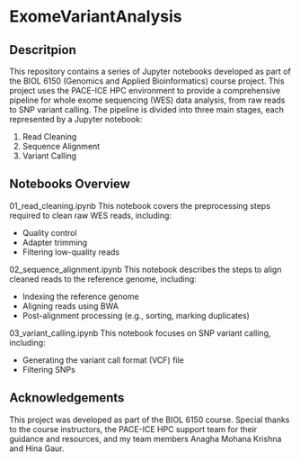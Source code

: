 # ExomeVariantAnalysis

## Descritpion
This repository contains a series of Jupyter notebooks developed as part of the BIOL 6150 (Genomics and Applied Bioinformatics) course project. This project uses the PACE-ICE HPC environment to provide a comprehensive pipeline for whole exome sequencing (WES) data analysis, from raw reads to SNP variant calling. The pipeline is divided into three main stages, each represented by a Jupyter notebook:
1. Read Cleaning
2. Sequence Alignment
3. Variant Calling

## Notebooks Overview
01_read_cleaning.ipynb
This notebook covers the preprocessing steps required to clean raw WES reads, including:
* Quality control
* Adapter trimming
* Filtering low-quality reads

02_sequence_alignment.ipynb
This notebook describes the steps to align cleaned reads to the reference genome, including:
* Indexing the reference genome
* Aligning reads using BWA
* Post-alignment processing (e.g., sorting, marking duplicates)

03_variant_calling.ipynb
This notebook focuses on SNP variant calling, including:
* Generating the variant call format (VCF) file
* Filtering SNPs

## Acknowledgements
This project was developed as part of the BIOL 6150 course. Special thanks to the course instructors, the PACE-ICE HPC support team for their guidance and resources, and my team members Anagha Mohana Krishna and Hina Gaur.
